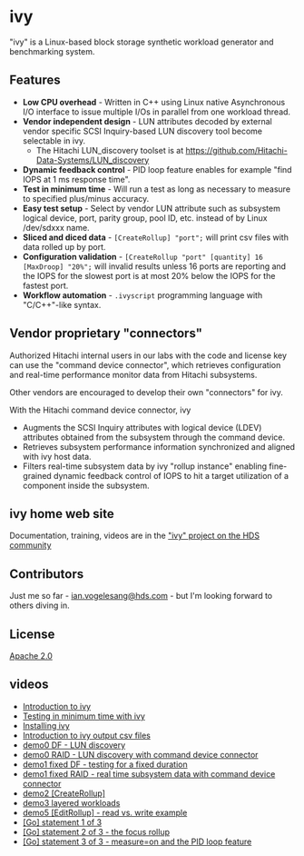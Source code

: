 # ivy

"ivy" is a Linux-based block storage synthetic workload generator and benchmarking system.

## Features

* **Low CPU overhead** - Written in C++ using Linux native Asynchronous I/O interface to issue multiple I/Os in parallel from one workload thread.
* **Vendor independent design** - LUN attributes decoded by external vendor specific SCSI Inquiry-based LUN discovery tool become selectable in ivy.
  * The Hitachi LUN_discovery toolset is at https://github.com/Hitachi-Data-Systems/LUN_discovery
* **Dynamic feedback control** - PID loop feature enables for example "find IOPS at 1 ms response time".
* **Test in minimum time** - Will run a test as long as necessary to measure to specified plus/minus accuracy.
* **Easy test setup** - Select by vendor LUN attribute such as subsystem logical device, port, parity group, pool ID, etc. instead of by Linux /dev/sdxxx name.
* **Sliced and diced data** - `[CreateRollup] "port";` will print csv files with data rolled up by port.
* **Configuration validation** - `[CreateRollup "port" [quantity] 16 [MaxDroop] "20%";` will invalid results unless 16 ports are reporting and the IOPS for the slowest port is at most 20% below the IOPS for the fastest port.
* **Workflow automation** - `.ivyscript` programming language with "C/C++"-like syntax.

## Vendor proprietary "connectors"

Authorized Hitachi internal users in our labs with the code and license key can use the "command device connector", which retrieves configuration and real-time performance monitor data from Hitachi subsystems.

Other vendors are encouraged to develop their own "connectors" for ivy.

With the Hitachi command device connector, ivy

* Augments the SCSI Inquiry attributes with logical device (LDEV) attributes obtained from the subsystem through the command device.
* Retrieves subsystem performance information synchronized and aligned with ivy host data.
* Filters real-time subsystem data by ivy "rollup instance" enabling fine-grained dynamic feedback control of IOPS to hit a target utilization of a component inside the subsystem.

## ivy home web site

Documentation, training, videos are in the ["ivy" project on the HDS community](https://community.hds.com/groups/ivy)

## Contributors

Just me so far - ian.vogelesang@hds.com - but I'm looking forward to others diving in.

## License

[Apache 2.0](http://www.apache.org/licenses/LICENSE-2.0)

## videos

* [Introduction to ivy](https://www.youtube.com/watch?v=--h_tdnRkkE&amp;list=PLHmnN_gEh0ZzK8KqOXfWqdVsEjuaqjpu8&amp;index=1)
* [Testing in minimum time with ivy](https://www.youtube.com/watch?v=2rrwpY4ySwQ&amp;list=PLHmnN_gEh0ZzK8KqOXfWqdVsEjuaqjpu8&amp;index=2)
* [Installing ivy](https://www.youtube.com/watch?v=0AqzXsEbCJM&amp;list=PLHmnN_gEh0ZzK8KqOXfWqdVsEjuaqjpu8&amp;index=3)
* [Introduction to ivy output csv files](https://www.youtube.com/watch?v=WNVJccfrhrg&amp;list=PLHmnN_gEh0ZzK8KqOXfWqdVsEjuaqjpu8&amp;index=4)
* [demo0 DF - LUN discovery](https://www.youtube.com/watch?v=75Z3hwDI42A&amp;list=PLHmnN_gEh0ZzK8KqOXfWqdVsEjuaqjpu8&amp;index=5)
* [demo0 RAID - LUN discovery with command device connector](https://www.youtube.com/watch?v=ZQDe6nHBPV8&amp;list=PLHmnN_gEh0ZzK8KqOXfWqdVsEjuaqjpu8&amp;index=6)
* [demo1 fixed DF - testing for a fixed duration](https://www.youtube.com/watch?v=l-Lpj4h-9iI&amp;list=PLHmnN_gEh0ZzK8KqOXfWqdVsEjuaqjpu8&amp;index=7)
* [demo1 fixed RAID - real time subsystem data with command device connector](https://www.youtube.com/watch?v=Gk7DDY0JI04&amp;list=PLHmnN_gEh0ZzK8KqOXfWqdVsEjuaqjpu8&amp;index=8)
* [demo2 \[CreateRollup\]](https://www.youtube.com/watch?v=TOQzbdRm8do&amp;list=PLHmnN_gEh0ZzK8KqOXfWqdVsEjuaqjpu8&amp;index=9)
* [demo3 layered workloads](https://www.youtube.com/watch?v=gOIYZ81m-Bo&amp;list=PLHmnN_gEh0ZzK8KqOXfWqdVsEjuaqjpu8&amp;index=10)
* [demo5 \[EditRollup\] - read vs. write example](https://www.youtube.com/watch?v=hzF2MKhhd0k&amp;list=PLHmnN_gEh0ZzK8KqOXfWqdVsEjuaqjpu8&amp;index=11)
* [\[Go\] statement 1 of 3](https://www.youtube.com/watch?v=3bAn5pFKS4I&amp;list=PLHmnN_gEh0ZzK8KqOXfWqdVsEjuaqjpu8&amp;index=12)
* [\[Go\] statement 2 of 3 - the focus rollup](https://www.youtube.com/watch?v=_nT25ieZWzI&amp;list=PLHmnN_gEh0ZzK8KqOXfWqdVsEjuaqjpu8&amp;index=13)
* [\[Go\] statement 3 of 3 - measure=on and the PID loop feature](https://www.youtube.com/watch?v=QZ6aqLtKPEg&amp;list=PLHmnN_gEh0ZzK8KqOXfWqdVsEjuaqjpu8&amp;index=14)

